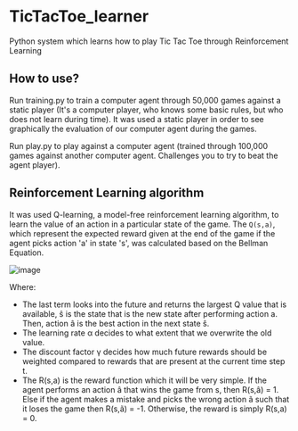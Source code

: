 # TicTacToe_learner

Python system which learns how to play Tic Tac Toe through Reinforcement Learning



## How to use?

Run training.py to train a computer agent through 50,000 games against a static player (It's a computer player, who knows some basic rules, but who does not learn during time). It was used a static player in order to see graphically the evaluation of our computer agent during the games. 

Run play.py to play against a computer agent (trained through 100,000 games against another computer agent. Challenges you to try to beat the agent player).



## Reinforcement Learning algorithm

It was used Q-learning, a model-free reinforcement learning algorithm, to learn the value of an action in a particular state of the game. The `Q(s,a)`, which represent the expected reward given at the end of the game if the agent picks action 'a' in state 's', was calculated based on the Bellman Equation. 



![image](https://user-images.githubusercontent.com/98130096/158215465-1118929e-139f-441d-8640-b29a7b3278c1.png)

Where:
  - The last term looks into the future and returns the largest Q value that is available, ŝ is the state that is the new state after performing action a. Then, action â is the best action in the next state ŝ.
  - The learning rate α decides to what extent that we overwrite the old value.
  - The discount factor γ decides how much future rewards should be weighted compared to rewards that are present at the current time step t.
  - The R(s,a) is the reward function which it will be very simple. If the agent performs an action â that wins the game from s, then R(s,â) = 1. Else if the agent makes a mistake and picks the wrong action ã such that it loses the game then R(s,ã) = -1. Otherwise, the reward is simply R(s,a) = 0.
 



